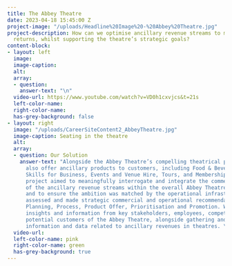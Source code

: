 ```yaml
---
title: The Abbey Theatre
date: 2023-04-18 15:45:00 Z
project-image: "/uploads/Headline%20Image%20-%20Abbey%20Theatre.jpg"
project-description: How can we optimise ancillary revenue streams to maximise commercial
  returns, whilst supporting the theatre’s strategic goals?
content-block:
- layout: left
  image: 
  image-caption: 
  alt: 
  array:
  - question: 
    answer-text: "\n"
  video-url: https://www.youtube.com/watch?v=VD0h1cxvjcs&t=21s
  left-color-name: 
  right-color-name: 
  has-grey-background: false
- layout: right
  image: "/uploads/CareerSiteContent2_AbbeyTheatre.jpg"
  image-caption: Seating in the theatre
  alt: 
  array:
  - question: Our Solution
    answer-text: "Alongside the Abbey Theatre’s compelling theatrical programme, they
      also offer ancillary products to customers, including Food & Beverage, Theatre
      Skills for Business, Events and Venue Hire, Tours, and Membership. \n\nThis
      project aimed to meaningfully interrogate and integrate the commercial potential
      of the ancillary revenue streams within the overall Abbey Theatre Strategy,
      and to ensure the ambition was matched by the operational infrastructure. \n\nWrecktangle
      assessed and made strategic commercial and operational recommendations across
      Planning, Process, Product Offer, Prioritisation and Promotion. We captured
      insights and information from key stakeholders, employees, competitors, and
      potential customers of the Abbey Theatre, alongside gathering and analysing
      information and data related to ancillary revenues in theatres. \n"
  video-url: 
  left-color-name: pink
  right-color-name: green
  has-grey-background: true
---
```


